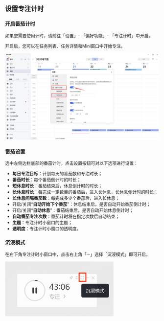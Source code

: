 ## 设置专注计时

### 开启番茄计时
如果您需要使用计时，请前往「设置」- 「偏好功能」- 「专注计时」中开启。

开启后，您可以在任务列表、任务详情和Mini窗口中开始专注。

![images35](../../images/pc/50.png)


### 番茄设置

选中左侧边栏底部的番茄计时，点击设置按钮可对以下选项进行设置：

* **每日专注目标**：计划每天的番茄数和专注时长；
* **番茄时长**：每个番茄倒计时的时长；
* **短休息时长**：番茄结束后，休息倒计时的时长；
* **长休息时长**：每完成一定数量的番茄后，进入长休息，长休息倒计时的时长；
* **长休息间隔番茄数**：每完成多少个番茄后，进入长休息；
* 开启/关闭“**自动开始下个番茄**”：休息结束后，是否自动开始番茄倒计时；
* 开启/关闭“**自动休息**”：番茄结束后，是否自动开始休息倒计时；
* **自动番茄专注次数**：番茄计时将在指定次数后自动结束；
* **主题**：专注计时小窗口的主题；
* **透明度**：专注计时小窗口的透明度。

### 沉浸模式
在右下角专注计时小窗口中，点击右上角「···」选择「沉浸模式」即可开启。

![](../../images/pc/72.png)